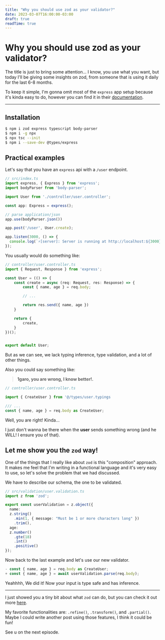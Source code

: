 ```yaml
---
title: "Why you should use zod as your validator?"
date: 2023-03-07T16:00:00-03:00
draft: true
readTime: true
---
```


# Why you should use zod as your validator?

The title is just to bring some attention... I know, you use what you want,
but today I'll be giving some insights on zod, from someone that is using it daily for the last 6-8 months.

To keep it simple, I'm gonna omit most of the `express`
app setup because it's kinda easy to do, however you can find it in their [documentation](https://github.com/expressjs/express).

------------------------------------
## Installation
```bash
$ npm i zod express typescript body-parser
$ npm i -g npx
$ npx tsc --init
$ npm i --save-dev @types/express
```

## Practical examples
Let's say that you have an `express` api with a `/user` endpoint.

```ts
// src/index.ts
import express, { Express } from 'express';
import bodyParser from 'body-parser';

import User from './controller/user.controller';

const app: Express = express();

// parse application/json
app.use(bodyParser.json())

app.post('/user', User.create);

app.listen(3000, () => {
  console.log(`⚡️[server]: Server is running at http://localhost:${3000}`);
});
```

You usually would do something like:

```ts
// controller/user.controller.ts
import { Request, Response } from 'express';

const User = (() => {
    const create = async (req: Request, res: Response) => {
        const { name, age } = req.body;

        // ...

        return res.send({ name, age })
    }

    return {
        create,
    }
})();


export default User;
```
But as we can see,
we lack typing inference, type validation, and a lot of other things.


Also you could say something like:

> **1garo, you are wrong, I know better!.**

```ts
// controller/user.controller.ts

import { CreateUser } from '@/types/user.typings

/// ...
const { name, age } = req.body as CreateUser;
```

Well, you are right! Kinda...

I just don't wanna be there when the **user** sends something wrong (and he WILL! I ensure you of that).

## Let me show you the `zod` way!

One of the things that I really like about `zod` is this "composition" approach. It
makes me feel that I'm writing in a functional language and it's very easy to use,
so let's solve the problem that we had discussed.

We have to describe our schema, the one to be validated.

```ts
// src/validation/user.validation.ts
import z from 'zod';

export const userValidation = z.object({
  name:
  z.string()
    .min(1, { message: "Must be 1 or more characters long" })
    .trim(),
  age:
  z.number()
    .gte(18)
    .int()
    .positive()
});

```

Now back to the last example and let's use our new validator.

```ts
- const { name, age } = req.body as CreateUser;
+ const { name, age } = await userValidation.parse(req.body);
```

Yeahhhh, We did it! Now your input is type safe and has inference.


------------------------------------
I just showed you a tiny bit about what `zod` can do, but you can check it out more
<a href="https://github.com/colinhacks/zod#basic-usage" target="_blank">here</a>.

My favorite functionalities are: `.refine()`, `.transform()`, and `.partial()`.
Maybe I could write another post using those features, I think it could be fun!

See u on the next episode.
